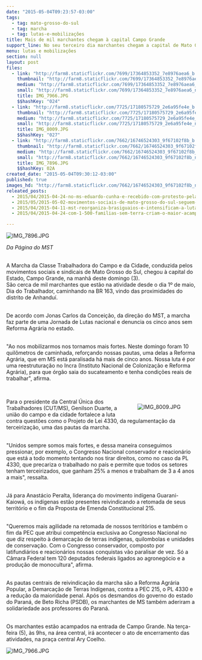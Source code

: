 ```yaml
---
date: "2015-05-04T09:23:57-03:00"
tags:
  - tag: mato-grosso-do-sul
  - tag: marcha
  - tag: lutas-e-mobilizações
title: Mais de mil marchantes chegam à capital Campo Grande
support_line: No seu terceiro dia marchantes chegam a capital de Mato Grosso do Sul reivindicando direitos trabalhistas e reformas no país.
menu: lutas e mobilizações
section: null
layout: post
files:
  - link: "http://farm8.staticflickr.com/7699/17364853352_7e8976aea6_b.jpg"
    thumbnail: "http://farm8.staticflickr.com/7699/17364853352_7e8976aea6_t.jpg"
    medium: "http://farm8.staticflickr.com/7699/17364853352_7e8976aea6_z.jpg"
    small: "http://farm8.staticflickr.com/7699/17364853352_7e8976aea6_n.jpg"
    title: IMG_7966.JPG
    $$hashKey: "024"
  - link: "http://farm8.staticflickr.com/7725/17180575729_2e6a95fe4e_b.jpg"
    thumbnail: "http://farm8.staticflickr.com/7725/17180575729_2e6a95fe4e_t.jpg"
    medium: "http://farm8.staticflickr.com/7725/17180575729_2e6a95fe4e_z.jpg"
    small: "http://farm8.staticflickr.com/7725/17180575729_2e6a95fe4e_n.jpg"
    title: IMG_8009.JPG
    $$hashKey: "027"
  - link: "http://farm8.staticflickr.com/7662/16746524303_9f67102f8b_b.jpg"
    thumbnail: "http://farm8.staticflickr.com/7662/16746524303_9f67102f8b_t.jpg"
    medium: "http://farm8.staticflickr.com/7662/16746524303_9f67102f8b_z.jpg"
    small: "http://farm8.staticflickr.com/7662/16746524303_9f67102f8b_n.jpg"
    title: IMG_7896.JPG
    $$hashKey: 02A
created_date: "2015-05-04T09:30:12-03:00"
published: true
images_hd: "http://farm8.staticflickr.com/7662/16746524303_9f67102f8b_n.jpg"
releated_posts:
  - 2015/04/2015-04-24-no-ms-eduardo-cunha-e-recebido-com-protesto-pela-classe-trabalhadora.md
  - 2015/05/2015-05-02-movimentos-sociais-de-mato-grosso-do-sul-seguem-em-marcha-rumo-a-capital.md
  - 2015/04/2015-04-11-mst-reorganiza-brasiguaios-e-intensificam-a-luta-pela-terra-em-mato-grosso-do-sul.md
  - 2015/04/2015-04-24-com-1-500-familias-sem-terra-criam-o-maior-acampamento-de-ms.md

---
```

<p><img alt="IMG_7896.JPG" src="http://farm8.staticflickr.com/7662/16746524303_9f67102f8b_b.jpg" /></p>

<p><em>Da P&aacute;gina do MST</em></p>

<p><br />
A Marcha da Classe Trabalhadora do Campo e da Cidade, conduzida pelos movimentos sociais e sindicais de Mato Grosso do Sul, chegou &agrave; capital do Estado, Campo Grande, na manh&atilde; deste domingo (3).&nbsp;<br />
S&atilde;o cerca de mil marchantes que est&atilde;o na atividade desde o dia 1&ordm; de maio, Dia do Trabalhador, caminhando na BR 163, vindo das proximidades do distrito de Anhandu&iacute;.</p>

<p><br />
De acordo com Jonas Carlos da Concei&ccedil;&atilde;o, da dire&ccedil;&atilde;o do MST, a marcha faz parte de uma Jornada de Lutas nacional e denuncia os cinco anos sem Reforma Agr&aacute;ria no estado.&nbsp;</p>

<p><br />
&quot;Ao nos mobilizarmos nos tornamos mais fortes. Neste domingo foram 10 quil&ocirc;metros de caminhada, refor&ccedil;ando nossas pautas, uma delas a Reforma Agr&aacute;ria, que em MS est&aacute; paralisada h&aacute; mais de cinco anos. Nossa luta &eacute; por uma reestrutura&ccedil;&atilde;o no Incra (Instituto Nacional de Coloniza&ccedil;&atilde;o e Reforma Agr&aacute;ria), para que &oacute;rg&atilde;o saia do sucateamento e tenha condi&ccedil;&otilde;es reais de trabalhar&quot;, afirma.</p>

<p>&nbsp;</p>

<figure class="image" style="float:right"><img alt="IMG_8009.JPG" src="http://farm8.staticflickr.com/7725/17180575729_2e6a95fe4e_b.jpg" />
<figcaption></figcaption>
</figure>

<p>Para o presidente da Central &Uacute;nica dos Trabalhadores (CUT/MS), Genilson Duarte, a uni&atilde;o do campo e da cidade fortalece a luta contra quest&otilde;es como o Projeto de Lei 4330, da regulamenta&ccedil;&atilde;o da terceiriza&ccedil;&atilde;o, uma das pautas da marcha.&nbsp;</p>

<p><br />
&quot;Unidos sempre somos mais fortes, e dessa maneira conseguimos pressionar, por exemplo, o Congresso Nacional conservador e reacion&aacute;rio que est&aacute; a todo momento tentando nos tirar direitos, como no caso da PL 4330, que precariza o trabalhado no pa&iacute;s e permite que todos os setores tenham terceirizados, que ganham 25% a menos e trabalham de 3 a 4 anos a mais&quot;, ressalta.</p>

<p><br />
J&aacute; para Anast&aacute;cio Peralta, lideran&ccedil;a do movimento ind&iacute;gena Guarani-Kaiow&aacute;, os ind&iacute;genas est&atilde;o presentes reivindicando a retomada de seus territ&oacute;rio e o fim da Proposta de Emenda Constitucional 215.&nbsp;</p>

<p><br />
&quot;Queremos mais agilidade na retomada de nossos territ&oacute;rios e tamb&eacute;m o fim da PEC que atribui compet&ecirc;ncia exclusiva ao Congresso Nacional no que diz respeito &agrave; demarca&ccedil;&atilde;o de terras ind&iacute;genas, quilombolas e unidades de conserva&ccedil;&atilde;o. Com o Congresso conservador, composto por latifundi&aacute;rios e reacion&aacute;rios nossas conquistas v&atilde;o paralisar de vez. S&oacute; a C&acirc;mara Federal tem 120 deputados federais ligados ao agroneg&oacute;cio e a produ&ccedil;&atilde;o de monocultura&quot;, afirma.</p>

<p><br />
As pautas centrais de reivindica&ccedil;&atilde;o da marcha s&atilde;o a Reforma Agr&aacute;ria Popular, a Demarca&ccedil;&atilde;o de Terras Ind&iacute;genas, contra a PEC 215, o PL 4330 e a redu&ccedil;&atilde;o da maioridade penal. Ap&oacute;s os desmandos do governo do estado do Paran&aacute;, de Beto Richa (PSDB), os marchantes de MS tamb&eacute;m aderiram a solidariedade aos professores do Paran&aacute;.</p>

<p><br />
Os marchantes est&atilde;o&nbsp;acampados na entrada de Campo Grande. Na ter&ccedil;a-feira (5), &agrave;s 9hs, na &aacute;rea central, ir&aacute; acontecer o ato de encerramento das atividades, na pra&ccedil;a central Ary Coelho.</p>

<p><img alt="IMG_7966.JPG" src="http://farm8.staticflickr.com/7699/17364853352_7e8976aea6_b.jpg" /></p>
